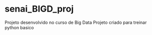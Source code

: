 # senai_BIGD_proj
Projeto desenvolvido no curso de Big Data 
Projeto criado para treinar python basico